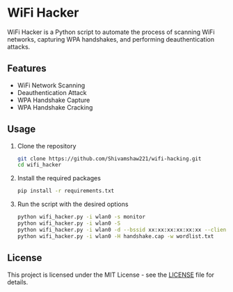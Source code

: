 # WiFi Hacker

WiFi Hacker is a Python script to automate the process of scanning WiFi networks, capturing WPA handshakes, and performing deauthentication attacks.

## Features

- WiFi Network Scanning
- Deauthentication Attack
- WPA Handshake Capture
- WPA Handshake Cracking

## Usage

1. Clone the repository
    ```sh
    git clone https://github.com/Shivamshaw221/wifi-hacking.git
    cd wifi_hacker
    ```

2. Install the required packages
    ```sh
    pip install -r requirements.txt
    ```

3. Run the script with the desired options
    ```sh
    python wifi_hacker.py -i wlan0 -s monitor
    python wifi_hacker.py -i wlan0 -S
    python wifi_hacker.py -i wlan0 -d --bssid xx:xx:xx:xx:xx:xx --client yy:yy:yy:yy:yy:yy
    python wifi_hacker.py -i wlan0 -H handshake.cap -w wordlist.txt
    ```

## License

This project is licensed under the MIT License - see the [LICENSE](LICENSE) file for details.
